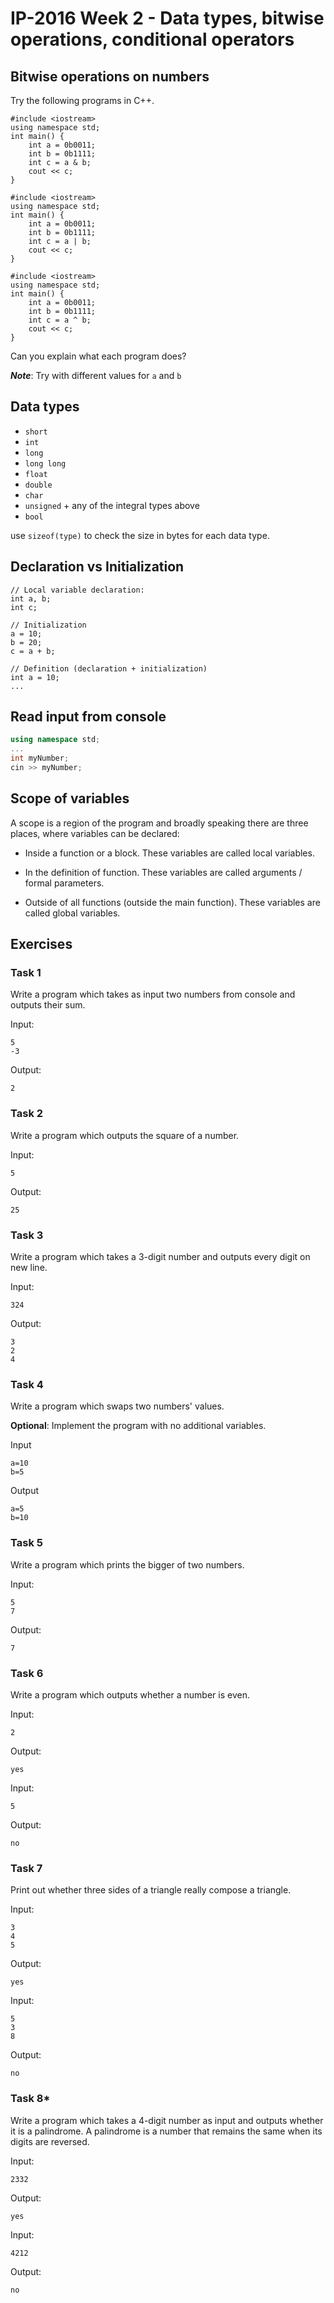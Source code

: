 # IP-2016 Week 2 - Data types, bitwise operations, conditional operators

## Bitwise operations on numbers

Try the following programs in C++.


```
#include <iostream>
using namespace std;
int main() {
    int a = 0b0011;
    int b = 0b1111;
    int c = a & b;
    cout << c;
}
```

```
#include <iostream>
using namespace std;
int main() {
    int a = 0b0011;
    int b = 0b1111;
    int c = a | b;
    cout << c;
}
```

```
#include <iostream>
using namespace std;
int main() {
    int a = 0b0011;
    int b = 0b1111;
    int c = a ^ b;
    cout << c;
}
```

Can you explain what each program does?

***Note***: Try with different values for `a` and `b`


## Data types

* `short`
* `int`
* `long`
* `long long`
* `float`
* `double`
* `char`
* `unsigned` + any of the integral types above
* `bool`

use ```sizeof(type)``` to check the size in bytes for each data type.

## Declaration vs Initialization

```
// Local variable declaration:
int a, b;
int c;

// Initialization
a = 10;
b = 20;
c = a + b;

// Definition (declaration + initialization)
int a = 10;
...
```

## Read input from console

```cpp
using namespace std;
...
int myNumber;
cin >> myNumber;
```

## Scope of variables

A scope is a region of the program and broadly speaking there are three places, where variables can be declared:

* Inside a function or a block. These variables are called local variables.

* In the definition of function. These variables are called arguments / formal parameters.

* Outside of all functions (outside the main function). These variables are called global variables.

## Exercises

### Task 1

Write a program which takes as input two numbers from console and outputs their sum.

Input:
```
5
-3
```

Output:
```
2
```

### Task 2

Write a program which outputs the square of a number.

Input:
```
5
```

Output:
```
25
```

### Task 3

Write a program which takes a 3-digit number and outputs every digit on new line.

Input:
```
324
```

Output:
```
3
2
4
```

### Task 4

Write a program which swaps two numbers' values.

**Optional**: Implement the program with no additional variables.

Input
```
a=10
b=5
```

Output
```
a=5
b=10
```

### Task 5

Write a program which prints the bigger of two numbers.

Input:
```
5
7
```

Output:
```
7
```

### Task 6

Write a program which outputs whether a number is even.

Input:
```
2
```

Output:
```
yes
```

Input:
```
5
```

Output:
```
no
```

### Task 7

Print out whether three sides of a triangle really compose a triangle.

Input:
```
3
4
5
```

Output:
```
yes
```


Input:
```
5
3
8
```

Output:
```
no
```

### Task 8*

Write a program which takes a 4-digit number as input and outputs whether it is a palindrome.
A palindrome is a number that remains the same when its digits are reversed.

Input:
```
2332
```

Output:
```
yes
```

Input:
```
4212
```

Output:
```
no
```
